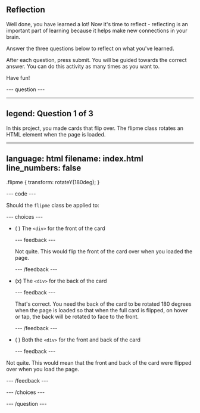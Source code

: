 ## Reflection

Well done, you have learned a lot! Now it's time to reflect - reflecting is an important part of learning because it helps make new connections in your brain.

Answer the three questions below to reflect on what you've learned.

After each question, press submit. You will be guided towards the correct answer. You can do this activity as many times as you want to.

Have fun!

--- question ---

---
legend: Question 1 of 3
---

In this project, you made cards that flip over. The flipme class rotates an HTML element when the page is loaded. 

---
language: html
filename: index.html
line_numbers: false
---
.flipme {
  transform: rotateY(180deg);
}

--- code ---

Should the `flipme` class be applied to:

--- choices ---

- ( ) The `<div>` for the front of the card

  --- feedback ---

  Not quite. This would flip the front of the card over when you loaded the page. 

  --- /feedback ---

- (x) The `<div>` for the back of the card

  --- feedback ---

  That's correct. You need the back of the card to be rotated 180 degrees when the page is loaded so that when the full card is flipped, on hover or tap, the back will be rotated to face to the front. 

  --- /feedback ---

- ( ) Both the `<div>` for the front and back of the card

  --- feedback ---

Not quite. This would mean that the front and back of the card were flipped over when you load the page. 

  --- /feedback ---

--- /choices ---

--- /question ---
